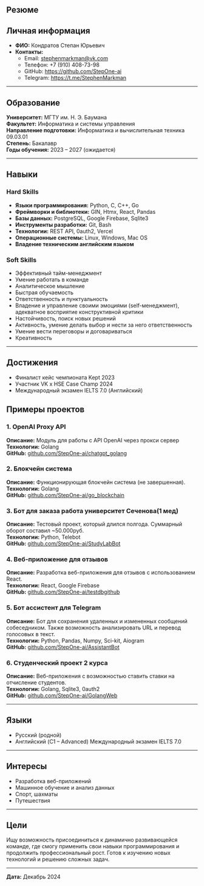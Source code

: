 ## Резюме

## Личная информация

- **ФИО:** Кондратов Степан Юрьевич
- **Контакты:**  
  - Email: stephenmarkman@vk.com
  - Телефон: +7 (910) 408-73-98  
  - GitHub: https://github.com/StepOne-ai
  - Telegram: https://t.me/StephenMarkman

---

## Образование

**Университет:** МГТУ им. Н. Э. Баумана  
**Факультет:** Информатика и системы управления  
**Направление подготовки:** Информатика и вычислительная техника 09.03.01  
**Степень:** Бакалавр  
**Годы обучения:** 2023 – 2027 (ожидается)  

---

## Навыки

### **Hard Skills**

- **Языки программирования:** Python, C, C++, Go  
- **Фреймворки и библиотеки:** GIN, Htmx, React, Pandas
- **Базы данных:** PostgreSQL, Google Firebase, Sqlite3
- **Инструменты разработки:** Git, Bash
- **Технологии:** REST API, 0auth2, Vercel
- **Операционные системы:** Linux, Windows, Mac OS
- **Владение техническим английским языком**

### **Soft Skills**

- Эффективный тайм-менеджмент
- Умение работать в команде  
- Аналитическое мышление  
- Быстрая обучаемость  
- Ответственность и пунктуальность  
- Владение и управление своими эмоциями (self-менеджмент), адекватное восприятие конструктивной критики
- Настойчивость, поиск новых решений
- Активность, умение делать выбор и нести за него ответственность
- Умение вести переговоры и договариваться
- Креативность
 
---

## Достижения

- Финалист кейс чемпионата Kept 2023
- Участник VK x HSE Case Champ 2024
- Международный экзамен IELTS 7.0 (Английский)

## Примеры проектов

### **1. OpenAI Proxy API**  
**Описание:** Модуль для работы с API OpenAI через прокси сервер  
**Технологии:** Golang  
**GitHub:** [github.com/StepOne-ai/chatgpt_golang](https://github.com/StepOne-ai/chatgpt_golang)

### **2. Блокчейн система**  
**Описание:** Функционирующая блокчейн система (не завершенная).  
**Технологии:** Golang  
**GitHub:** [github.com/StepOne-ai/go_blockchain](https://github.com/StepOne-ai/go_blockchain)

### **3. Бот для заказа работа университет Сеченова(1 мед)**  
**Описание:** Тестовый проект, который длился полгода. Суммарный оборот составил ~50.000руб.  
**Технологии:** Python, Telebot  
**GitHub:** [github.com/StepOne-ai/StudyLabBot](https://github.com/StepOne-ai/StudyLabBot)

### **4. Веб-приложение для отзывов**  
**Описание:** Разработка веб-приложения для отзывов с использованием React.  
**Технологии:** React, Google Firebase  
**GitHub:** [github.com/StepOne-ai/testdbgithub](https://github.com/StepOne-ai/testdbgithub)

### **5. Бот ассистент для Telegram**  
**Описание:** Бот для сохранения удаленных и измененных сообщений собеседником. Также возможность анализировать URL и перевод голосовых в текст.  
**Технологии:** Python, Pandas, Numpy, Sci-kit, Aiogram  
**GitHub:** [github.com/StepOne-ai/AssistantBot](https://github.com/StepOne-ai/AssistantBot)

### **6. Студенческий проект 2 курса**  
**Описание:** Веб-приложения с возможностью ставить ставки на отчисление студентов.  
**Технологии:** Golang, Sqlite3, 0auth2  
**GitHub:** [github.com/StepOne-ai/GolangWeb](https://github.com/StepOne-ai/GolangWeb)

---

## Языки

- Русский (родной)  
- Английский (C1 – Advanced) Международный экзамен IELTS 7.0

---

## Интересы

- Разработка веб-приложений  
- Машинное обучение и анализ данных  
- Спорт, шахматы
- Путешествия

---

## Цели

Ищу возможность присоединиться к динамично развивающейся команде, где смогу применить свои навыки программирования и продолжить профессиональный рост. Готов к изучению новых технологий и решению сложных задач.

---

**Дата:** Декабрь 2024
